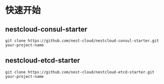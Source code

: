 # 快速开始

## nestcloud-consul-starter

```shell script
git clone https://github.com/nest-cloud/nestcloud-consul-starter.git your-project-name
```

## nestcloud-etcd-starter

```shell script
git clone https://github.com/nest-cloud/nestcloud-etcd-starter.git your-project-name
```



